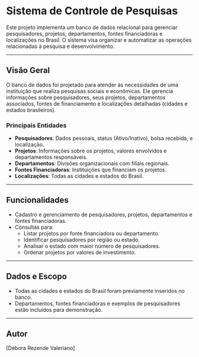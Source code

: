 # Sistema de Controle de Pesquisas

Este projeto implementa um banco de dados relacional para gerenciar pesquisadores, projetos, departamentos, fontes financiadoras e localizações no Brasil. O sistema visa organizar e automatizar as operações relacionadas à pesquisa e desenvolvimento.

---

## Visão Geral

O banco de dados foi projetado para atender às necessidades de uma instituição que realiza pesquisas sociais e econômicas. Ele gerencia informações sobre pesquisadores, seus projetos, departamentos associados, fontes de financiamento e localizações detalhadas (cidades e estados brasileiros).

### Principais Entidades
- **Pesquisadores**: Dados pessoais, status (Ativo/Inativo), bolsa recebida, e localização.
- **Projetos**: Informações sobre os projetos, valores envolvidos e departamentos responsáveis.
- **Departamentos**: Divisões organizacionais com filiais regionais.
- **Fontes Financiadoras**: Instituições que financiam os projetos.
- **Localizações**: Todas as cidades e estados do Brasil.

---

## Funcionalidades

- Cadastro e gerenciamento de pesquisadores, projetos, departamentos e fontes financiadoras.
- Consultas para:
  - Listar projetos por fonte financiadora ou departamento.
  - Identificar pesquisadores por região ou estado.
  - Analisar o estado com maior número de pesquisadores.
  - Ordenar projetos por valores de investimento.

---

## Dados e Escopo

- Todas as cidades e estados do Brasil foram previamente inseridos no banco.
- Departamentos, fontes financiadoras e exemplos de pesquisadores estão incluídos para demonstração.

---

## Autor 
[Débora Rezende Valeriano]
